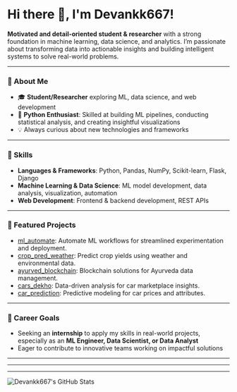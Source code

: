 # Hi there 👋, I'm Devankk667!

**Motivated and detail-oriented student & researcher** with a strong foundation in machine learning, data science, and analytics. I’m passionate about transforming data into actionable insights and building intelligent systems to solve real-world problems.

---

### 🚀 About Me
- 🎓 **Student/Researcher** exploring ML, data science, and web development
- 🐍 **Python Enthusiast**: Skilled at building ML pipelines, conducting statistical analysis, and creating insightful visualizations
- 💡 Always curious about new technologies and frameworks

---

### 🔧 Skills
- **Languages & Frameworks**: Python, Pandas, NumPy, Scikit-learn, Flask, Django
- **Machine Learning & Data Science**: ML model development, data analysis, visualization, automation
- **Web Development**: Frontend & backend development, REST APIs

---

### 🌟 Featured Projects

- [ml_automate](https://github.com/devankk667/ml_automate): Automate ML workflows for streamlined experimentation and deployment.
- [crop_pred_weather](https://github.com/devankk667/crop_pred_weather): Predict crop yields using weather and environmental data.
- [ayurved_blockchain](https://github.com/devankk667/ayurved_blockchain): Blockchain solutions for Ayurveda data management.
- [cars_dekho](https://github.com/devankk667/cars_dekho): Data-driven analysis for car marketplace insights.
- [car_prediction](https://github.com/devankk667/car_prediction): Predictive modeling for car prices and attributes.

---

### 🎯 Career Goals

- Seeking an **internship** to apply my skills in real-world projects, especially as an **ML Engineer, Data Scientist, or Data Analyst**
- Eager to contribute to innovative teams working on impactful solutions

---

<!-- Optional: Add your LinkedIn, portfolio, or other links here -->
<!--
### 🔗 Connect with Me
- [LinkedIn](#)
- [Portfolio](#)
- [Email](mailto:your.email@example.com)
-->

---

<!-- Optional: Add fun facts or hobbies here -->
<!--
### ✨ Fun Facts
- I love reading about AI ethics & philosophy
- Big fan of hackathons and open-source collaboration
- Enjoy hiking and photography outside of tech!
-->

---

![Devankk667's GitHub Stats](https://github-readme-stats.vercel.app/api?username=devankk667&show_icons=true&theme=radical)
